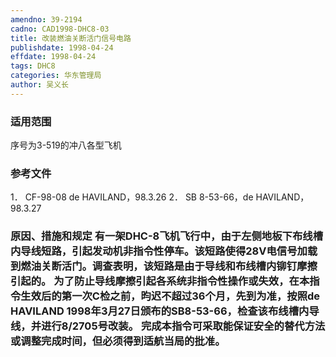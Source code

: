 ```yaml
---
amendno: 39-2194
cadno: CAD1998-DHC8-03
title: 改装燃油关断活门信号电路
publishdate: 1998-04-24
effdate: 1998-04-24
tags: DHC8
categories: 华东管理局
author: 吴义长
---
```


### 适用范围 
序号为3-519的冲八各型飞机

<!--more-->
### 参考文件
1． CF-98-08 de HAVILAND，98.3.26 
2． SB 8-53-66，de HAVILAND，98.3.27 

### 原因、措施和规定 有一架DHC-8飞机飞行中，由于左侧地板下布线槽内导线短路，引起发动机非指令性停车。该短路使得28V电信号加载到燃油关断活门。调查表明，该短路是由于导线和布线槽内铆钉摩擦引起的。 为了防止导线摩擦引起各系统非指令性操作或失效，在本指令生效后的第一次C检之前，昀迟不超过36个月，先到为准，按照de HAVILAND 1998年3月27日颁布的SB8-53-66，检查该布线槽内导线，并进行8/2705号改装。 完成本指令可采取能保证安全的替代方法或调整完成时间，但必须得到适航当局的批准。
